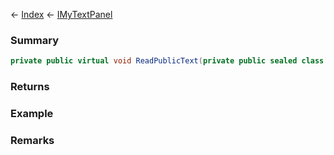 ← [Index](Api-Index) ← [IMyTextPanel](Sandbox.ModAPI.Ingame.IMyTextPanel)

### Summary

```csharp
private public virtual void ReadPublicText(private public sealed class.StringBuilder buffer, bool append)
```

### Returns

### Example

### Remarks

